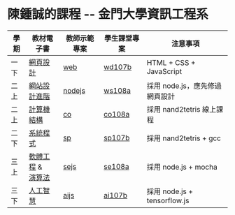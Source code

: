 # 陳鍾誠的課程 -- 金門大學資訊工程系

學期  | 教材電子書       |  教師示範專案               | 學生課堂專案             | 注意事項
------|-----------------|-----------------------------|-------------------------|-------------------------------
一下 | [網頁設計](https://gitlab.com/ccckmit/js/wikis/frontend)  | [web](https://github.com/cccbook/web/) | [wd107b](https://github.com/cccnqu/wd107b/) | HTML + CSS + JavaScript
二上 | [網站設計進階](https://gitlab.com/ccckmit/js/wikis/backend)  | [nodejs](https://github.com/cccbook/nodejs/) | [ws108a](https://github.com/cccnqu/ws108a/) | 採用 node.js，應先修過網頁設計
二上 | [計算機結構](https://gitlab.com/ccckmit/nand2c/wikis/home)  | [co](https://github.com/cccbook/co/) | [co108a](https://github.com/cccnqu/co108a/) | 採用 nand2tetris 線上課程
二下 | [系統程式](https://gitlab.com/ccckmit/nand2c/wikis/home)  | [sp](https://github.com/cccbook/sp/) | [sp107b](https://github.com/cccnqu/sp107b/) | 採用 nand2tetris + gcc 
三上 | [軟體工程](https://gitlab.com/ccckmit/js/wikis/se) & <br/>[演算法](https://gitlab.com/ccckmit/js/wikis/algorithm) | [sejs](https://github.com/cccbook/sejs/) | [se108a](https://github.com/cccnqu/se108a/) | 採用 node.js + mocha
三下 | [人工智慧](https://gitlab.com/ccckmit/aijs/wikis/home)  | [aijs](https://github.com/cccbook/aijs/) | [ai107b](https://github.com/cccnqu/ai107b/) | 採用 node.js + tensorflow.js 